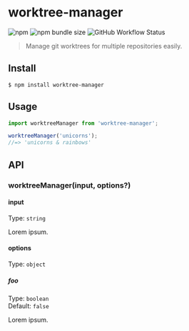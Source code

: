 # worktree-manager

![npm](https://img.shields.io/npm/v/worktree-manager) ![npm bundle size](https://img.shields.io/bundlephobia/min/worktree-manager) ![GitHub Workflow Status](https://img.shields.io/github/workflow/status/alexweininger/worktree-manager/CI)

> Manage git worktrees for multiple repositories easily.

## Install

```
$ npm install worktree-manager
```

## Usage

```js
import worktreeManager from 'worktree-manager';

worktreeManager('unicorns');
//=> 'unicorns & rainbows'
```

## API

### worktreeManager(input, options?)

#### input

Type: `string`

Lorem ipsum.

#### options

Type: `object`

##### foo

Type: `boolean`\
Default: `false`

Lorem ipsum.
